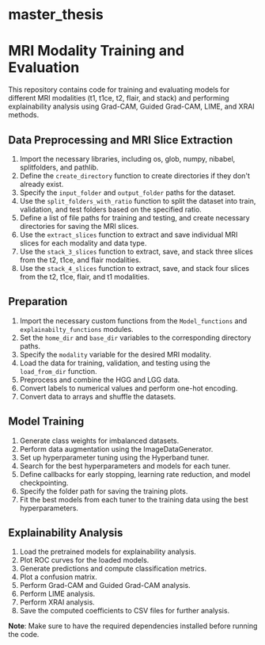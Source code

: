 # master_thesis


# MRI Modality Training and Evaluation

This repository contains code for training and evaluating models for different MRI modalities (t1, t1ce, t2, flair, and stack) and performing explainability analysis using Grad-CAM, Guided Grad-CAM, LIME, and XRAI methods.

## Data Preprocessing and MRI Slice Extraction

1. Import the necessary libraries, including os, glob, numpy, nibabel, splitfolders, and pathlib.
2. Define the `create_directory` function to create directories if they don't already exist.
3. Specify the `input_folder` and `output_folder` paths for the dataset.
4. Use the `split_folders_with_ratio` function to split the dataset into train, validation, and test folders based on the specified ratio.
5. Define a list of file paths for training and testing, and create necessary directories for saving the MRI slices.
6. Use the `extract_slices` function to extract and save individual MRI slices for each modality and data type.
7. Use the `stack_3_slices` function to extract, save, and stack three slices from the t2, t1ce, and flair modalities.
8. Use the `stack_4_slices` function to extract, save, and stack four slices from the t2, t1ce, flair, and t1 modalities.

## Preparation

1. Import the necessary custom functions from the `Model_functions` and `explainabilty_functions` modules.
2. Set the `home_dir` and `base_dir` variables to the corresponding directory paths.
3. Specify the `modality` variable for the desired MRI modality.
4. Load the data for training, validation, and testing using the `load_from_dir` function.
5. Preprocess and combine the HGG and LGG data.
6. Convert labels to numerical values and perform one-hot encoding.
7. Convert data to arrays and shuffle the datasets.

## Model Training

1. Generate class weights for imbalanced datasets.
2. Perform data augmentation using the ImageDataGenerator.
3. Set up hyperparameter tuning using the Hyperband tuner.
4. Search for the best hyperparameters and models for each tuner.
5. Define callbacks for early stopping, learning rate reduction, and model checkpointing.
6. Specify the folder path for saving the training plots.
7. Fit the best models from each tuner to the training data using the best hyperparameters.

## Explainability Analysis

1. Load the pretrained models for explainability analysis.
2. Plot ROC curves for the loaded models.
3. Generate predictions and compute classification metrics.
4. Plot a confusion matrix.
5. Perform Grad-CAM and Guided Grad-CAM analysis.
6. Perform LIME analysis.
7. Perform XRAI analysis.
8. Save the computed coefficients to CSV files for further analysis.

**Note**: Make sure to have the required dependencies installed before running the code.
